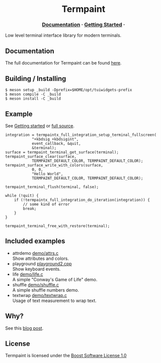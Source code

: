 <h1 align="center">
    Termpaint
</h1>


<h3 align="center">
  <a href="https://termpaint.namepad.de/latest/">Documentation</a>
  <span> · </span>
  <a href="https://termpaint.namepad.de/latest/getting-started.html">Getting Started</a>
  <span> · </span>
</h3>

Low level terminal interface library for modern terminals.


## Documentation

The full documentation for Termpaint can be found [here](https://termpaint.namepad.de/latest/).

## Building / Installing

    $ meson setup _build -Dprefix=$HOME/opt/tuiwidgets-prefix
    $ meson compile -C _build
    $ meson install -C _build

## Example

See [Getting started](https://termpaint.namepad.de/latest/getting-started.html) or [full source](doc/getting-started.c).

    integration = termpaintx_full_integration_setup_terminal_fullscreen(
                "+kbdsig +kbdsigint",
                event_callback, &quit,
                &terminal);
    surface = termpaint_terminal_get_surface(terminal);
    termpaint_surface_clear(surface,
                TERMPAINT_DEFAULT_COLOR, TERMPAINT_DEFAULT_COLOR);
    termpaint_surface_write_with_colors(surface,
                0, 0,
                "Hello World",
                TERMPAINT_DEFAULT_COLOR, TERMPAINT_DEFAULT_COLOR);

    termpaint_terminal_flush(terminal, false);

    while (!quit) {
        if (!termpaintx_full_integration_do_iteration(integration)) {
            // some kind of error
            break;
        }
    }

    termpaint_terminal_free_with_restore(terminal);

## Included examples

* attrdemo [demo/attrs.c](demo/attrs.c)  
  Show attributes and colors.
* playground [playground2.cpp](playground2.cpp)  
  Show keyboard events.
* life [demo/life.c](demo/life.c)  
  A simple "Conway's Game of Life" demo.
* shuffle [demo/shuffle.c](demo/shuffle.c)  
  A simple shuffle numbers demo.
* textwrap [demo/textwrap.c](demo/textwrap.c)  
  Usage of text measurement to wrap text.

## Why?

See this [blog post](https://tty.uchuujin.de/2020/11/journey-of-termpaint/).

## License

Termpaint is licensed under the [Boost Software License 1.0](COPYING)
